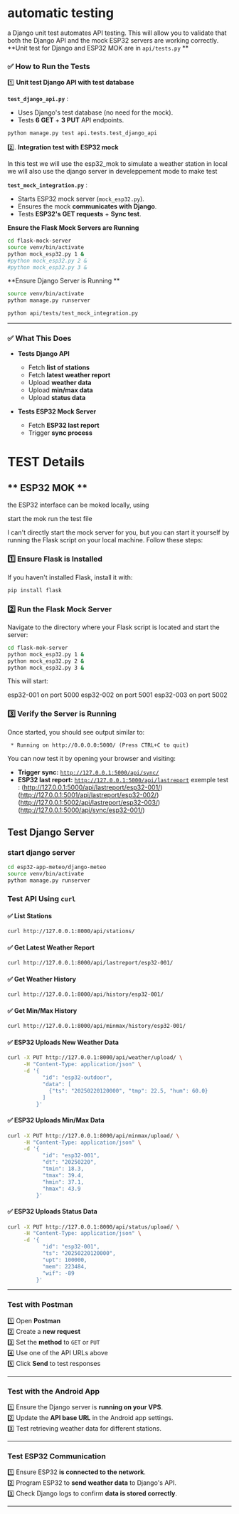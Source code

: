 
# automatic testing

a Django unit test automates API testing. This will allow you to validate that both the Django API and the mock ESP32 servers are working correctly.
 **Unit test for Django and ESP32 MOK are in `api/tests.py` **
 
### **✅ How to Run the Tests**


1️⃣ **Unit test Django API with test database**

**`test_django_api.py`** :
   - Uses Django's test database (no need for the mock).
   - Tests **6 GET** + **3 PUT** API endpoints.

```sh
python manage.py test api.tests.test_django_api
```

2️⃣.  **Integration test with ESP32 mock**

In this test we will use the esp32_mok to simulate a weather station in local
we will also use the django server in develeppement mode to make test

**`test_mock_integration.py`** :
   - Starts ESP32 mock server (`mock_esp32.py`).
   - Ensures the mock **communicates with Django**.
   - Tests **ESP32's GET requests** + **Sync test**.

 **Ensure the Flask Mock Servers are Running**
```sh
cd flask-mock-server
source venv/bin/activate
python mock_esp32.py 1 &
#python mock_esp32.py 2 &
#python mock_esp32.py 3 &
```

 **Ensure Django Server is Running ** 
```sh
source venv/bin/activate
python manage.py runserver
```

```sh
python api/tests/test_mock_integration.py
```


---

### **✅ What This Does**
- **Tests Django API**
  - Fetch **list of stations**
  - Fetch **latest weather report**
  - Upload **weather data**
  - Upload **min/max data**
  - Upload **status data**
  
- **Tests ESP32 Mock Server**
  - Fetch **ESP32 last report**
  - Trigger **sync process**


# TEST Details

## ** ESP32 MOK **
the ESP32 interface can be moked locally, using 

start the mok
run the test file


 I can't directly start the mock server for you, but you can start it yourself by running the Flask script on your local machine. Follow these steps:

### **1️⃣ Ensure Flask is Installed**
If you haven't installed Flask, install it with:
```sh
pip install flask
```

### **2️⃣ Run the Flask Mock Server**
Navigate to the directory where your Flask script is located and start the server:
```sh
cd flask-mok-server
python mock_esp32.py 1 &
python mock_esp32.py 2 &
python mock_esp32.py 3 &

``` 
This will start:

esp32-001 on port 5000
esp32-002 on port 5001
esp32-003 on port 5002

### **3️⃣ Verify the Server is Running**
Once started, you should see output similar to:
```
 * Running on http://0.0.0.0:5000/ (Press CTRL+C to quit)
```
You can now test it by opening your browser and visiting: 
- **Trigger sync:** [`http://127.0.0.1:5000/api/sync/`](http://127.0.0.1:5000/api/sync/)
- **ESP32 last report:** [`http://127.0.0.1:5000/api/lastreport`](http://127.0.0.1:5000/api/lastreport/esp32-001/)
exemple test :
(http://127.0.0.1:5000/api/lastreport/esp32-001/)
(http://127.0.0.1:5001/api/lastreport/esp32-002/)
(http://127.0.0.1:5002/api/lastreport/esp32-003/)
(http://127.0.0.1:5000/api/sync/esp32-001/)

## **Test Django Server**

### **start django server** 

```sh 
cd esp32-app-meteo/django-meteo
source venv/bin/activate
python manage.py runserver
```

### **Test API Using `curl`**

#### ✅ **List Stations**
```sh
curl http://127.0.0.1:8000/api/stations/
```

#### ✅ **Get Latest Weather Report**
```sh
curl http://127.0.0.1:8000/api/lastreport/esp32-001/
```

#### ✅ **Get Weather History**
```sh
curl http://127.0.0.1:8000/api/history/esp32-001/
```

#### ✅ **Get Min/Max History**
```sh
curl http://127.0.0.1:8000/api/minmax/history/esp32-001/
```

#### ✅ **ESP32 Uploads New Weather Data**
```sh
curl -X PUT http://127.0.0.1:8000/api/weather/upload/ \
     -H "Content-Type: application/json" \
     -d '{
           "id": "esp32-outdoor",
           "data": [
             {"ts": "20250220120000", "tmp": 22.5, "hum": 60.0}
           ]
         }'

```

#### ✅ **ESP32 Uploads Min/Max Data**
```sh
curl -X PUT http://127.0.0.1:8000/api/minmax/upload/ \
     -H "Content-Type: application/json" \
     -d '{
           "id": "esp32-001",
           "dt": "20250220",
           "tmin": 18.3,
           "tmax": 39.4,
           "hmin": 37.1,
           "hmax": 43.9
         }'

```



#### ✅ **ESP32 Uploads Status Data**
```sh
curl -X PUT http://127.0.0.1:8000/api/status/upload/ \
     -H "Content-Type: application/json" \
     -d '{
           "id": "esp32-001",
           "ts": "20250220120000",
           "upt": 100000,
           "mem": 223484,
           "wif": -89
         }'


```


 
---

### **Test with Postman**
1️⃣ Open **Postman**  
2️⃣ Create a **new request**  
3️⃣ Set the **method** to `GET` or `PUT`  
4️⃣ Use one of the API URLs above  
5️⃣ Click **Send** to test responses  

---

### **Test with the Android App**
1️⃣ Ensure the Django server is **running on your VPS**.  
2️⃣ Update the **API base URL** in the Android app settings.  
3️⃣ Test retrieving weather data for different stations.  

---

### **Test ESP32 Communication**
1️⃣ Ensure ESP32 **is connected to the network**.  
2️⃣ Program ESP32 to **send weather data** to Django's API.  
3️⃣ Check Django logs to confirm **data is stored correctly**.  

---